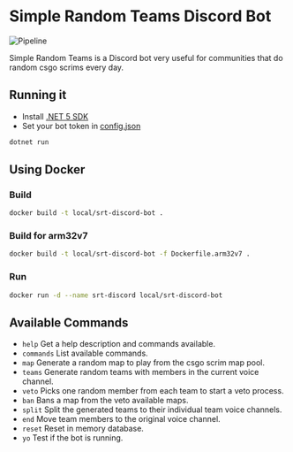 ﻿# Simple Random Teams Discord Bot

![Pipeline](https://github.com/davidandradeduarte/simple-random-teams/actions/workflows/pipeline.yml/badge.svg)

Simple Random Teams is a Discord bot very useful for communities that do random csgo scrims every day.

## Running it

- Install [.NET 5 SDK](https://dotnet.microsoft.com/download/dotnet/5.0)
- Set your bot token in [config.json](src/SimpleRandomTeams/config.json)

```bash
dotnet run
```

## Using Docker

### Build

```bash
docker build -t local/srt-discord-bot .
```

### Build for arm32v7

```bash
docker build -t local/srt-discord-bot -f Dockerfile.arm32v7 .
```

### Run

```bash
docker run -d --name srt-discord local/srt-discord-bot
```

## Available Commands

- `help` Get a help description and commands available.
- `commands` List available commands.
- `map` Generate a random map to play from the csgo scrim map pool.
- `teams` Generate random teams with members in the current voice channel.
- `veto` Picks one random member from each team to start a veto process.
- `ban` Bans a map from the veto available maps.
- `split` Split the generated teams to their individual team voice channels.
- `end` Move team members to the original voice channel.
- `reset` Reset in memory database.
- `yo` Test if the bot is running.
